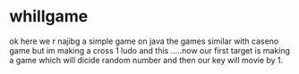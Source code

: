 # whillgame
ok here we r najibg a simple game on java the games similar with caseno game but im making a cross 1 ludo and this .....now our first target is making a game which will dicide random number and then our key will movie by 1.
